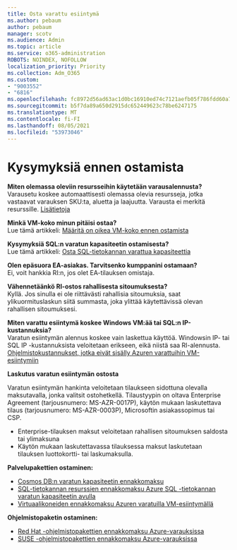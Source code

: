 ```yaml
---
title: Osta varattu esiintymä
ms.author: pebaum
author: pebaum
manager: scotv
ms.audience: Admin
ms.topic: article
ms.service: o365-administration
ROBOTS: NOINDEX, NOFOLLOW
localization_priority: Priority
ms.collection: Adm_O365
ms.custom:
- "9003552"
- "6816"
ms.openlocfilehash: fc8972d56ad63ac1d0bc16910ed74c7121aefb05f786fdd60a77ba89867d1741
ms.sourcegitcommit: b5f7da89a650d2915dc652449623c78be6247175
ms.translationtype: MT
ms.contentlocale: fi-FI
ms.lasthandoff: 08/05/2021
ms.locfileid: "53973046"
---
```

# <a name="questions-before-purchase"></a>Kysymyksiä ennen ostamista

**Miten olemassa oleviin resursseihin käytetään varausalennusta?**  
Varausetu koskee automaattisesti olemassa olevia resursseja, jotka vastaavat varauksen SKU:ta, aluetta ja laajuutta. Varausta ei merkitä resurssille. [Lisätietoja](https://docs.microsoft.com/azure/cost-management-billing/reservations/save-compute-costs-reservations?WT.mc_id=Portal-Microsoft_Azure_Support#how-reservation-discount-is-applied) 

**Minkä VM-koko minun pitäisi ostaa?**  
Lue tämä artikkeli: [Määritä on oikea VM-koko ennen ostamista](https://docs.microsoft.com/azure/virtual-machines/windows/prepay-reserved-vm-instances?toc=/azure/billing/TOC.json&WT.mc_id=Portal-Microsoft_Azure_Support#determine-the-right-vm-size-before-you-buy)

**Kysymyksiä SQL:n varatun kapasiteetin ostamisesta?**  
Lue tämä artikkeli: [Osta SQL-tietokannan varattua kapasiteettia](https://docs.microsoft.com/azure/sql-database/sql-database-reserved-capacity?toc=/azure/billing/TOC.json&WT.mc_id=Portal-Microsoft_Azure_Support#buy-sql-database-reserved-capacity)

**Olen epäsuora EA-asiakas. Tarvitsenko kumppanini ostamaan?**  
Ei, voit hankkia RI:n, jos olet EA-tilauksen omistaja.

**Vähennetäänkö RI-ostos rahallisesta sitoumuksesta?**  
Kyllä. Jos sinulla ei ole riittävästi rahallisia sitoumuksia, saat ylikuormituslaskun siitä summasta, joka ylittää käytettävissä olevan rahallisen sitoumuksesi.

**Miten varattu esiintymä koskee Windows VM:ää tai SQL:n IP-kustannuksia?**  
Varatun esiintymän alennus koskee vain laskettua käyttöä. Windowsin IP- tai SQL IP -kustannuksista veloitetaan erikseen, eikä niistä saa RI-alennusta. [Ohjelmistokustannukset, jotka eivät sisälly Azuren varattuihin VM-esiintymiin](https://docs.microsoft.com/azure/billing/billing-reserved-instance-windows-software-costs?WT.mc_id=Portal-Microsoft_Azure_Support)  
      
**Laskutus varatun esiintymän ostosta**  
      
Varatun esiintymän hankinta veloitetaan tilaukseen sidottuna olevalla maksutavalla, jonka valitsit ostohetkellä. Tilaustyypin on oltava Enterprise Agreement (tarjousnumero: MS-AZR-0017P), käytön mukaan laskutettava tilaus (tarjousnumero: MS-AZR-0003P), Microsoftin asiakassopimus tai CSP.

-   Enterprise-tilauksen maksut veloitetaan rahallisen sitoumuksen saldosta tai ylimaksuna
-   Käytön mukaan laskutettavassa tilauksessa maksut laskutetaan tilauksen luottokortti- tai laskumaksulla.

**Palvelupakettien ostaminen:**

-   [Cosmos DB:n varatun kapasiteetin ennakkomaksu](https://docs.microsoft.com/azure/cosmos-db/cosmos-db-reserved-capacity?WT.mc_id=Portal-Microsoft_Azure_Support)
-   [SQL-tietokannan resurssien ennakkomaksu Azure SQL -tietokannan varatun kapasiteetin avulla](https://docs.microsoft.com/azure/sql-database/sql-database-reserved-capacity?WT.mc_id=Portal-Microsoft_Azure_Support)
-   [Virtuaalikoneiden ennakkomaksu Azuren varatuilla VM-esiintymällä](https://docs.microsoft.com/azure/virtual-machines/windows/prepay-reserved-vm-instances?WT.mc_id=Portal-Microsoft_Azure_Support)

**Ohjelmistopaketin ostaminen:**

-   [Red Hat -ohjelmistopakettien ennakkomaksu Azure-varauksissa](https://docs.microsoft.com/azure/virtual-machines/linux/prepay-rhel-software-charges?WT.mc_id=Portal-Microsoft_Azure_Support)
-   [SUSE -ohjelmistopakettien ennakkomaksu Azure-varauksissa](https://docs.microsoft.com/azure/virtual-machines/linux/prepay-suse-software-charges?WT.mc_id=Portal-Microsoft_Azure_Support)